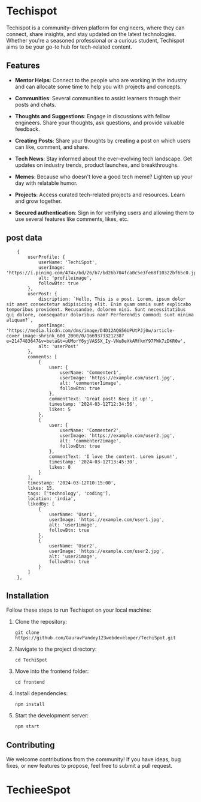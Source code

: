 # Techispot

Techispot is a community-driven platform for engineers, where they can connect, share insights, and stay updated on the latest technologies. Whether you're a seasoned professional or a curious student, Techispot aims to be your go-to hub for tech-related content.

## Features
- **Mentor Helps**: Connect to the people who are working in the industry and can allocate some time to help you with projects and concepts.

- **Communities**: Several communities to assist learners through their posts and chats.

- **Thoughts and Suggestions**: Engage in discussions with fellow engineers. Share your thoughts, ask questions, and provide valuable feedback.

- **Creating Posts**: Share your thoughts by creating a post on which users can like, comment, and share.

- **Tech News**: Stay informed about the ever-evolving tech landscape. Get updates on industry trends, product launches, and breakthroughs.

- **Memes**: Because who doesn't love a good tech meme? Lighten up your day with relatable humor.

- **Projects**: Access curated tech-related projects and resources. Learn and grow together.

- **Secured authentication**: Sign in for verifying users and allowing them to use several features like comments, likes, etc.
## post data
``` postdata = [
    {
        userProfile: {
            userName: 'TechiSpot',
            userImage: 'https://i.pinimg.com/474x/bd/26/b7/bd26b704fca0c5e3fe68f10322bf65c0.jpg',
            alt: 'profileimage',
            followBtn: true  
        },
        userPost: {
            discription: `Hello, This is a post. Lorem, ipsum dolor sit amet consectetur adipisicing elit. Enim quam omnis sunt explicabo temporibus provident. Recusandae, dolorem nisi. Sunt necessitatibus qui dolore, consequatur doloribus nam? Perferendis commodi sunt minima aliquam?`,
            postImage: 'https://media.licdn.com/dms/image/D4D12AQG56UPUtPJj0w/article-cover_image-shrink_600_2000/0/1669373321238?e=2147483647&v=beta&t=uUMorY6yjVASSX_Iy-VNu8eXkAMfkmY97PWk7zDKR0w',
            alt: 'userPost'
        },
        comments: [
            {
                user: {
                    userName: 'Commenter1',
                    userImage: 'https://example.com/user1.jpg',
                    alt: 'commenter1image',
                    followBtn: true  
                },
                commentText: 'Great post! Keep it up!',
                timestamp: '2024-03-12T12:34:56',
                likes: 5
            },
            {
                user: {
                    userName: 'Commenter2',
                    userImage: 'https://example.com/user2.jpg',
                    alt: 'commenter2image',
                    followBtn: true  
                },
                commentText: 'I love the content. Lorem ipsum!',
                timestamp: '2024-03-12T13:45:30',
                likes: 8
            }
        ],
        timestamp: '2024-03-12T10:15:00',
        likes: 15,
        tags: ['technology', 'coding'],
        location: 'india',
        likedBy: [
            {
                userName: 'User1',
                userImage: 'https://example.com/user1.jpg',
                alt: 'user1image',
                followBtn: true  
            },
            {
                userName: 'User2',
                userImage: 'https://example.com/user2.jpg',
                alt: 'user2image',
                followBtn: true  
            }
        ]
    },
```
## Installation

Follow these steps to run Techispot on your local machine:

1. Clone the repository:
   ```
   git clone https://github.com/GauravPandey123webdeveloper/TechiSpot.git
   ```

2. Navigate to the project directory:
   ```
   cd TechiSpot
   ```

3. Move into the frontend folder:
   ```
   cd frontend
   ```

4. Install dependencies:
   ```
   npm install
   ```

5. Start the development server:
   ```
   npm start
   ```

## Contributing

We welcome contributions from the community! If you have ideas, bug fixes, or new features to propose, feel free to submit a pull request.

# TechieeSpot
